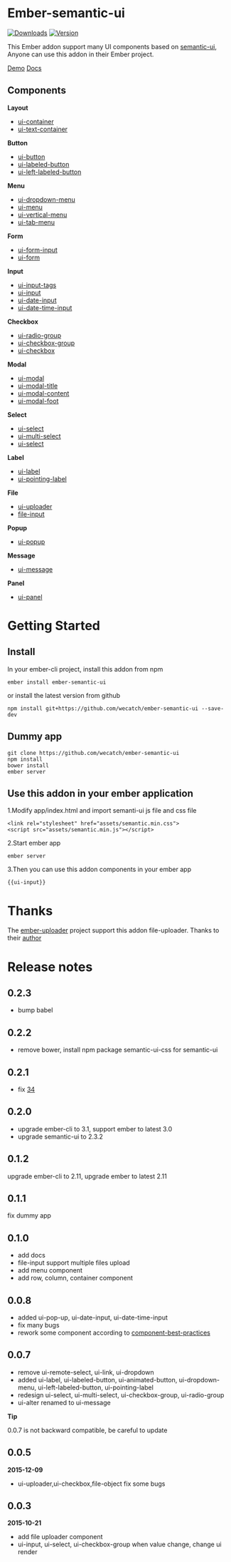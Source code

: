 # Ember-semantic-ui

[![Downloads](https://img.shields.io/npm/dt/ember-semantic-ui.svg)](https://www.npmjs.com/package/ember-semantic-ui)
[![Version](https://img.shields.io/npm/v/ember-semantic-ui.svg)](https://www.npmjs.com/package/ember-semantic-ui)

This Ember addon support many UI components based on [semantic-ui](http://semantic-ui.com), Anyone can use this addon in their Ember project. 


[Demo](http://wecatch.me/ember-semantic-ui/demo/)
[Docs](http://wecatch.me/ember-semantic-ui/docs/)



## Components

**Layout**

- [ui-container](http://wecatch.me/ember-semantic-ui/demo/#/ui-container)
- [ui-text-container](http://wecatch.github.io/ember-semantic-ui/demo/#/ui-text-container)


**Button**

- [ui-button](http://wecatch.github.io/ember-semantic-ui/demo/#/ui-button)
- [ui-labeled-button](http://wecatch.github.io/ember-semantic-ui/demo/#/ui-labeled-button)
- [ui-left-labeled-button](http://wecatch.github.io/ember-semantic-ui/demo/#/ui-left-labeled-button)

**Menu**

- [ui-dropdown-menu](http://wecatch.github.io/ember-semantic-ui/demo/#/ui-dropdown-menu)
- [ui-menu](http://wecatch.github.io/ember-semantic-ui/demo/#/ui-menu)
- [ui-vertical-menu](http://wecatch.github.io/ember-semantic-ui/demo/#/ui-vertical-menu)
- [ui-tab-menu](http://wecatch.github.io/ember-semantic-ui/demo/#/ui-tab-menu)


**Form**

- [ui-form-input](http://wecatch.github.io/ember-semantic-ui/demo/#/ui-form-input)
- [ui-form](http://wecatch.github.io/ember-semantic-ui/demo/#/ui-form)


**Input**

- [ui-input-tags](http://wecatch.github.io/ember-semantic-ui/demo/#/ui-input-tags)
- [ui-input](http://wecatch.github.io/ember-semantic-ui/demo/#/ui-input)
- [ui-date-input](http://wecatch.github.io/ember-semantic-ui/demo/#/ui-date-input)
- [ui-date-time-input](http://wecatch.github.io/ember-semantic-ui/demo/#/ui-date-time-input)


**Checkbox**

- [ui-radio-group](http://wecatch.github.io/ember-semantic-ui/demo/#/ui-radio-group)
- [ui-checkbox-group](http://wecatch.github.io/ember-semantic-ui/demo/#/ui-checkbox-group)
- [ui-checkbox](http://wecatch.github.io/ember-semantic-ui/demo/#/ui-checkbox)


**Modal**

- [ui-modal](http://wecatch.github.io/ember-semantic-ui/demo/#/ui-modal)
- [ui-modal-title](http://wecatch.github.io/ember-semantic-ui/demo/#/ui-modal-title)
- [ui-modal-content](http://wecatch.github.io/ember-semantic-ui/demo/#/ui-modal-content)
- [ui-modal-foot](http://wecatch.github.io/ember-semantic-ui/demo/#/ui-modal-foot)

**Select**

- [ui-select](http://wecatch.github.io/ember-semantic-ui/demo/#/ui-select)
- [ui-multi-select](http://wecatch.github.io/ember-semantic-ui/demo/#/ui-multi-select)
- [ui-select](http://wecatch.github.io/ember-semantic-ui/demo/#/ui-select)


**Label**

- [ui-label](http://wecatch.github.io/ember-semantic-ui/demo/#/ui-label)
- [ui-pointing-label](http://wecatch.github.io/ember-semantic-ui/demo/#/ui-pointing-label)

**File**

- [ui-uploader](http://wecatch.github.io/ember-semantic-ui/demo/#/ui-uploader)
- [file-input](http://wecatch.github.io/ember-semantic-ui/demo/#/file-input)


**Popup**

- [ui-popup](http://wecatch.github.io/ember-semantic-ui/demo/#/ui-popup)

**Message**

- [ui-message](http://wecatch.me/ember-semantic-ui/demo/ui-message)

**Panel**

- [ui-panel](http://wecatch.github.io/ember-semantic-ui/demo/#/ui-panel)

# Getting Started

## Install

In your ember-cli project, install this addon from npm 

```
ember install ember-semantic-ui
```

or install the latest version from github

```
npm install git+https://github.com/wecatch/ember-semantic-ui --save-dev
```

## Dummy app

```
git clone https://github.com/wecatch/ember-semantic-ui
npm install
bower install
ember server
```

## Use this addon in your ember application


1.Modify app/index.html and import semanti-ui js file and css file


```
<link rel="stylesheet" href="assets/semantic.min.css">
<script src="assets/semantic.min.js"></script>
```


2.Start ember app 


```
ember server 
```


3.Then you can use this addon components in your ember app 


```
{{ui-input}}
```


# Thanks 

The [ember-uploader](https://github.com/benefitcloud/ember-uploader) project support this addon file-uploader. Thanks to their [author](https://github.com/benefitcloud)

# Release notes


## 0.2.3

- bump babel

## 0.2.2

- remove bower, install npm package semantic-ui-css for semantic-ui

## 0.2.1

- fix [34](https://github.com/wecatch/ember-semantic-ui/issues/34)

## 0.2.0

- upgrade ember-cli to 3.1, support ember to latest 3.0
- upgrade semantic-ui to 2.3.2

## 0.1.2

upgrade ember-cli to 2.11, upgrade ember to latest 2.11

## 0.1.1

fix dummy app

## 0.1.0

- add docs
- file-input support multiple files upload
- add menu component
- add row, column, container component

## 0.0.8

- added ui-pop-up, ui-date-input, ui-date-time-input
- fix many bugs
- rework some component according to [component-best-practices](https://poteto.github.io/component-best-practices/)


## 0.0.7 

- remove ui-remote-select, ui-link, ui-dropdown
- added ui-label, ui-labeled-button, ui-animated-button, ui-dropdown-menu, ui-left-labeled-button, ui-pointing-label
- redesign ui-select, ui-multi-select, ui-checkbox-group, ui-radio-group
- ui-alter renamed to ui-message


**Tip**

0.0.7 is not backward compatible, be careful to update


## 0.0.5 

**2015-12-09**

- ui-uploader,ui-checkbox,file-object fix some bugs 

## 0.0.3 

**2015-10-21**

- add file uploader component
- ui-input, ui-select, ui-checkbox-group when value change, change ui render
